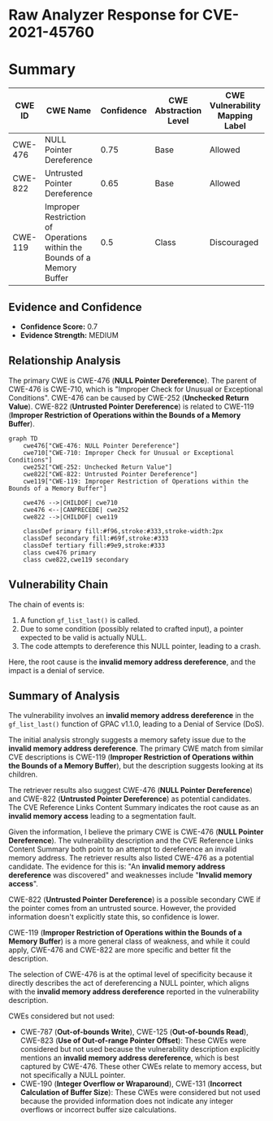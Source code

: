 # Raw Analyzer Response for CVE-2021-45760

# Summary
| CWE ID    | CWE Name                                                                 | Confidence | CWE Abstraction Level | CWE Vulnerability Mapping Label | CWE-Vulnerability Mapping Notes |
| --------- | ------------------------------------------------------------------------ | ---------- | --------------------- | ------------------------------- | ------------------------------- |
| CWE-476   | NULL Pointer Dereference                                                   | 0.75       | Base                  | Allowed                         | Primary CWE                   |
| CWE-822   | Untrusted Pointer Dereference                                              | 0.65       | Base                  | Allowed                         | Secondary Candidate             |
| CWE-119   | Improper Restriction of Operations within the Bounds of a Memory Buffer | 0.5        | Class                 | Discouraged                     | Secondary Candidate             |

## Evidence and Confidence

*   **Confidence Score:** 0.7
*   **Evidence Strength:** MEDIUM

## Relationship Analysis
The primary CWE is CWE-476 (**NULL Pointer Dereference**). The parent of CWE-476 is CWE-710, which is "Improper Check for Unusual or Exceptional Conditions". CWE-476 can be caused by CWE-252 (**Unchecked Return Value**). CWE-822 (**Untrusted Pointer Dereference**) is related to CWE-119 (**Improper Restriction of Operations within the Bounds of a Memory Buffer**).

```mermaid
graph TD
    cwe476["CWE-476: NULL Pointer Dereference"]
    cwe710["CWE-710: Improper Check for Unusual or Exceptional Conditions"]
    cwe252["CWE-252: Unchecked Return Value"]
    cwe822["CWE-822: Untrusted Pointer Dereference"]
    cwe119["CWE-119: Improper Restriction of Operations within the Bounds of a Memory Buffer"]
    
    cwe476 -->|CHILDOF| cwe710
    cwe476 <--|CANPRECEDE| cwe252
    cwe822 -->|CHILDOF| cwe119

    classDef primary fill:#f96,stroke:#333,stroke-width:2px
    classDef secondary fill:#69f,stroke:#333
    classDef tertiary fill:#9e9,stroke:#333
    class cwe476 primary
    class cwe822,cwe119 secondary
```

## Vulnerability Chain
The chain of events is:
1.  A function `gf_list_last()` is called.
2.  Due to some condition (possibly related to crafted input), a pointer expected to be valid is actually NULL.
3.  The code attempts to dereference this NULL pointer, leading to a crash.

Here, the root cause is the **invalid memory address dereference**, and the impact is a denial of service.

## Summary of Analysis
The vulnerability involves an **invalid memory address dereference** in the `gf_list_last()` function of GPAC v1.1.0, leading to a Denial of Service (DoS).

The initial analysis strongly suggests a memory safety issue due to the **invalid memory address dereference**. The primary CWE match from similar CVE descriptions is CWE-119 (**Improper Restriction of Operations within the Bounds of a Memory Buffer**), but the description suggests looking at its children.

The retriever results also suggest CWE-476 (**NULL Pointer Dereference**) and CWE-822 (**Untrusted Pointer Dereference**) as potential candidates. The CVE Reference Links Content Summary indicates the root cause as an **invalid memory access** leading to a segmentation fault.

Given the information, I believe the primary CWE is CWE-476 (**NULL Pointer Dereference**). The vulnerability description and the CVE Reference Links Content Summary both point to an attempt to dereference an invalid memory address. The retriever results also listed CWE-476 as a potential candidate. The evidence for this is: "An **invalid memory address dereference** was discovered" and weaknesses include "**Invalid memory access**".

CWE-822 (**Untrusted Pointer Dereference**) is a possible secondary CWE if the pointer comes from an untrusted source. However, the provided information doesn't explicitly state this, so confidence is lower.

CWE-119 (**Improper Restriction of Operations within the Bounds of a Memory Buffer**) is a more general class of weakness, and while it could apply, CWE-476 and CWE-822 are more specific and better fit the description.

The selection of CWE-476 is at the optimal level of specificity because it directly describes the act of dereferencing a NULL pointer, which aligns with the **invalid memory address dereference** reported in the vulnerability description.

CWEs considered but not used:
* CWE-787 (**Out-of-bounds Write**), CWE-125 (**Out-of-bounds Read**), CWE-823 (**Use of Out-of-range Pointer Offset**): These CWEs were considered but not used because the vulnerability description explicitly mentions an **invalid memory address dereference**, which is best captured by CWE-476. These other CWEs relate to memory access, but not specifically a NULL pointer.
* CWE-190 (**Integer Overflow or Wraparound**), CWE-131 (**Incorrect Calculation of Buffer Size**): These CWEs were considered but not used because the provided information does not indicate any integer overflows or incorrect buffer size calculations.
